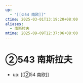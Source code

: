 ```yaml
---
up:
  - "[[②54 南欧]]"
ctime: 2025-03-01T13:19:20+08:00
aliases:
  - 南斯拉夫
mtime: 2025-09-09T12:37:06+08:00
---
```


# ②543 南斯拉夫

- up: [[②54 南欧]]
